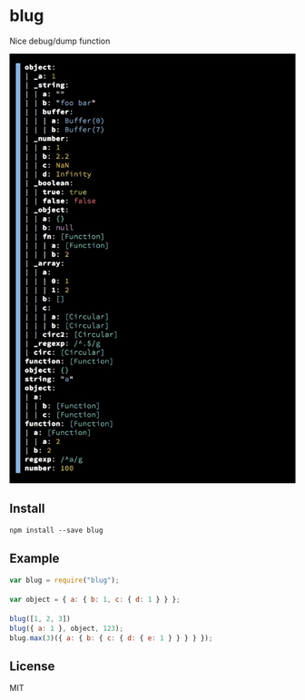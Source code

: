 # blug

Nice debug/dump function

![Screenshot](https://raw.githubusercontent.com/rferro/blug/master/screenshot.jpg)

## Install

```shell
npm install --save blug
```

## Example

```js
var blug = require("blug");

var object = { a: { b: 1, c: { d: 1 } } };

blug([1, 2, 3])
blug({ a: 1 }, object, 123);
blug.max(3)({ a: { b: { c: { d: { e: 1 } } } } });
```

## License

MIT
